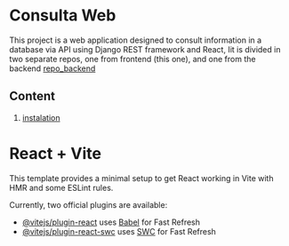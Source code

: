 # Consulta Web

This project is a web application designed to consult information in a database via API using Django REST framework and React, Iit is divided in two separate repos, one from frontend (this one), and one from the backend [repo_backend](https://github.com/David-Enriquez77/backend)

## Content

1. [instalation](setup.md)

# React + Vite

This template provides a minimal setup to get React working in Vite with HMR and some ESLint rules.

Currently, two official plugins are available:

- [@vitejs/plugin-react](https://github.com/vitejs/vite-plugin-react/blob/main/packages/plugin-react/README.md) uses [Babel](https://babeljs.io/) for Fast Refresh
- [@vitejs/plugin-react-swc](https://github.com/vitejs/vite-plugin-react-swc) uses [SWC](https://swc.rs/) for Fast Refresh
